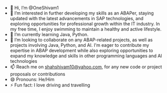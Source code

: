 - 👋 Hi, I’m @OneShivam1
- 👀 I’m interested in further developing my skills as an ABAPer,
  staying updated with the latest advancements in SAP technologies, and exploring opportunities for professional growth within the IT industry.
  In my free time, I enjoy swimming to maintain a healthy and active lifestyle.
- 🌱 I’m currently learning Java, Python.
- 💞️ I’m looking to collaborate on any ABAP-related projects, as well as projects involving Java, Python, and AI.
  I'm eager to contribute my expertise in ABAP development while also exploring opportunities to expand my knowledge and skills in other programming languages and AI technologies
- 📫 Reach me on shahshivam10@yahoo.com, for any new code or project proposals or contributions
- 😄 Pronouns: He/Him
- ⚡ Fun fact: I love driving and travelling

<!---
OneShivam1/OneShivam1 is a ✨ special ✨ repository because its `README.md` (this file) appears on your GitHub profile.
You can click the Preview link to take a look at your changes.
--->
